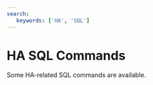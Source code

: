 ```yaml
---
search:
   keywords: ['HA', 'SQL']
---
```


# HA SQL Commands

Some HA-related SQL commands are available.
